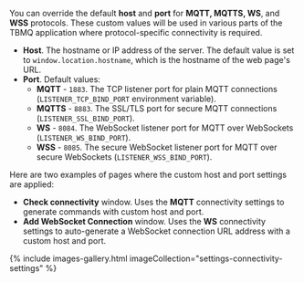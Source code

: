 You can override the default **host** and **port** for **MQTT, MQTTS, WS**, and **WSS** protocols.
These custom values will be used in various parts of the TBMQ application where protocol-specific connectivity is required.

* **Host**. The hostname or IP address of the server. The default value is set to `window.location.hostname`, which is the hostname of the web page's URL.
* **Port**. Default values:
    * **MQTT** - `1883`. The TCP listener port for plain MQTT connections (`LISTENER_TCP_BIND_PORT` environment variable).
    * **MQTTS** - `8883`. The SSL/TLS port for secure MQTT connections (`LISTENER_SSL_BIND_PORT`).
    * **WS** - `8084`. The WebSocket listener port for MQTT over WebSockets (`LISTENER_WS_BIND_PORT`).
    * **WSS** - `8085`. The secure WebSocket listener port for MQTT over secure WebSockets (`LISTENER_WSS_BIND_PORT`).

Here are two examples of pages where the custom host and port settings are applied:
* **Check connectivity** window. Uses the **MQTT** connectivity settings to generate commands with custom host and port.
* **Add WebSocket Connection** window. Uses the **WS** connectivity settings to auto-generate a WebSocket connection URL address with a custom host and port.

{% include images-gallery.html imageCollection="settings-connectivity-settings" %}
